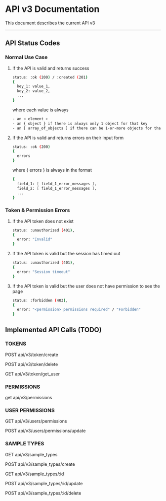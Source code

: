 # API v3 Documentation

This document describes the current API v3

---

## API Status Codes

### Normal Use Case

1. If the API is valid and returns success

    ```bash
    status: :ok (200) / :created (201)
    {
      key_1: value_1,
      key_2: value_2,
      ...
    }
    ```

    where each value is always

    ```bash
    - an < element >
    - an { object } if there is always only 1 object for that key
    - an [ array_of_objects ] if there can be 1-or-more objects for that key
    ```

2. If the API is valid and returns errors on their input form

    ```bash
    status: :ok (200)
    {
      errors
    }
    ```

    where { errors } is always in the format

    ```bash
    {
      field_1: [ field_1_error_messages ],
      field_2: [ field_1_error_messages ],
      ...
    }
    ```

### Token & Permission Errors

1. If the API token does not exist

   ```bash
   status: :unauthorized (401),
   {
     error: "Invalid"
   }
   ```

2. If the API token is valid but the session has timed out

    ```bash
    status: :unauthorized (401),
    {
      error: "Session timeout"
    }
    ```

3. If the API token is valid but the user does not have permission to see the page

    ```bash
    status: :forbidden (403),
    {
      error: "<permission> permissions required" / "Forbidden"
    }
    ```

## Implemented API Calls (TODO)

### TOKENS

  POST api/v3/token/create

  POST api/v3/token/delete

  GET  api/v3/token/get_user

### PERMISSIONS

  get  api/v3/permissions

### USER PERMISSIONS

  GET  api/v3/users/permissions

  POST api/v3/users/permissions/update

### SAMPLE TYPES

  GET  api/v3/sample_types

  POST api/v3/sample_types/create

  GET  api/v3/sample_types/:id

  POST api/v3/sample_types/:id/update

  POST api/v3/sample_types/:id/delete
